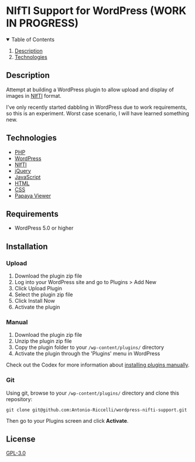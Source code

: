 # NIfTI Support for WordPress (WORK IN PROGRESS)

<!-- TABLE OF CONTENTS -->
<details open="open">
  <summary>Table of Contents</summary>
  <ol>
  <li>
  <a href="#description">Description</a>
  </li>
  <li>
  <a href="#technologies">Technologies</a>
  </li>
  </ol>
</details>

<!-- Description -->
## Description

Attempt at building a WordPress plugin to allow upload and display of images in [NIfTI](https://en.wikipedia.org/wiki/Neuroimaging_Informatics_Technology_Initiative) format.

I've only recently started dabbling in WordPress due to work requirements, so this is an experiment. Worst case scenario, I will have learned something new.

<!-- TECHNOLOGIES -->
## Technologies

- [PHP](https://www.php.net/)
- [WordPress](https://wordpress.org/)
- [NIfTI](https://en.wikipedia.org/wiki/Neuroimaging_Informatics_Technology_Initiative)
- [jQuery](https://jquery.com/)
- [JavaScript](https://developer.mozilla.org/en-US/docs/Web/JavaScript)
- [HTML](https://developer.mozilla.org/en-US/docs/Web/HTML)
- [CSS](https://developer.mozilla.org/en-US/docs/Web/CSS)
- [Papaya Viewer](https://rii-mango.github.io/Papaya/)

<!-- REQUIREMENTS -->
## Requirements
- WordPress 5.0 or higher

## Installation

### Upload

1. Download the plugin zip file
2. Log into your WordPress site and go to Plugins > Add New
3. Click Upload Plugin
4. Select the plugin zip file
5. Click Install Now
6. Activate the plugin

### Manual

1. Download the plugin zip file
2. Unzip the plugin zip file
3. Copy the plugin folder to your `/wp-content/plugins/` directory
4. Activate the plugin through the 'Plugins' menu in WordPress

Check out the Codex for more information about [installing plugins manually](http://codex.wordpress.org/Managing_Plugins#Manual_Plugin_Installation).

### Git

Using git, browse to your `/wp-content/plugins/` directory and clone this repository:

`git clone git@github.com:Antonio-Riccelli/wordpress-nifti-support.git`

Then go to your Plugins screen and click __Activate__. 

## License

[GPL-3.0](https://choosealicense.com/licenses/gpl-3.0/)
